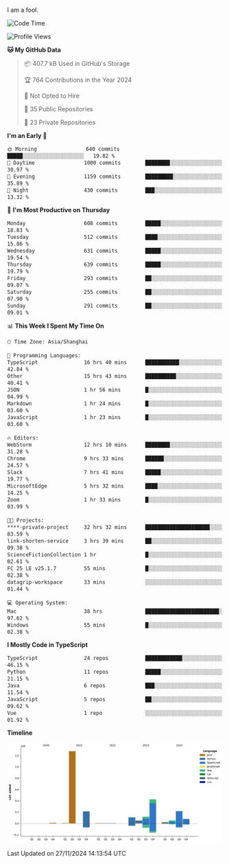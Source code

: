 I am a fool.

<!--START_SECTION:waka-->
![Code Time](http://img.shields.io/badge/Code%20Time-2%2C160%20hrs%2037%20mins-blue)

![Profile Views](http://img.shields.io/badge/Profile%20Views-0-blue)

**🐱 My GitHub Data** 

> 📦 407.7 kB Used in GitHub's Storage 
 > 
> 🏆 764 Contributions in the Year 2024
 > 
> 🚫 Not Opted to Hire
 > 
> 📜 35 Public Repositories 
 > 
> 🔑 23 Private Repositories 
 > 
**I'm an Early 🐤** 

```text
🌞 Morning                640 commits         █████░░░░░░░░░░░░░░░░░░░░   19.82 % 
🌆 Daytime                1000 commits        ████████░░░░░░░░░░░░░░░░░   30.97 % 
🌃 Evening                1159 commits        █████████░░░░░░░░░░░░░░░░   35.89 % 
🌙 Night                  430 commits         ███░░░░░░░░░░░░░░░░░░░░░░   13.32 % 
```
📅 **I'm Most Productive on Thursday** 

```text
Monday                   608 commits         █████░░░░░░░░░░░░░░░░░░░░   18.83 % 
Tuesday                  512 commits         ████░░░░░░░░░░░░░░░░░░░░░   15.86 % 
Wednesday                631 commits         █████░░░░░░░░░░░░░░░░░░░░   19.54 % 
Thursday                 639 commits         █████░░░░░░░░░░░░░░░░░░░░   19.79 % 
Friday                   293 commits         ██░░░░░░░░░░░░░░░░░░░░░░░   09.07 % 
Saturday                 255 commits         ██░░░░░░░░░░░░░░░░░░░░░░░   07.90 % 
Sunday                   291 commits         ██░░░░░░░░░░░░░░░░░░░░░░░   09.01 % 
```


📊 **This Week I Spent My Time On** 

```text
🕑︎ Time Zone: Asia/Shanghai

💬 Programming Languages: 
TypeScript               16 hrs 40 mins      ███████████░░░░░░░░░░░░░░   42.84 % 
Other                    15 hrs 43 mins      ██████████░░░░░░░░░░░░░░░   40.41 % 
JSON                     1 hr 56 mins        █░░░░░░░░░░░░░░░░░░░░░░░░   04.99 % 
Markdown                 1 hr 24 mins        █░░░░░░░░░░░░░░░░░░░░░░░░   03.60 % 
JavaScript               1 hr 23 mins        █░░░░░░░░░░░░░░░░░░░░░░░░   03.60 % 

🔥 Editors: 
WebStorm                 12 hrs 10 mins      ████████░░░░░░░░░░░░░░░░░   31.28 % 
Chrome                   9 hrs 33 mins       ██████░░░░░░░░░░░░░░░░░░░   24.57 % 
Slack                    7 hrs 41 mins       █████░░░░░░░░░░░░░░░░░░░░   19.77 % 
MicrosoftEdge            5 hrs 32 mins       ████░░░░░░░░░░░░░░░░░░░░░   14.25 % 
Zoom                     1 hr 33 mins        █░░░░░░░░░░░░░░░░░░░░░░░░   03.99 % 

🐱‍💻 Projects: 
****-private-project     32 hrs 32 mins      █████████████████████░░░░   83.59 % 
link-shorten-service     3 hrs 39 mins       ██░░░░░░░░░░░░░░░░░░░░░░░   09.38 % 
ScienceFictionCollection 1 hr                █░░░░░░░░░░░░░░░░░░░░░░░░   02.61 % 
FC 25 LE v25.1.7         55 mins             █░░░░░░░░░░░░░░░░░░░░░░░░   02.38 % 
datagrip-workspace       33 mins             ░░░░░░░░░░░░░░░░░░░░░░░░░   01.44 % 

💻 Operating System: 
Mac                      38 hrs              ████████████████████████░   97.62 % 
Windows                  55 mins             █░░░░░░░░░░░░░░░░░░░░░░░░   02.38 % 
```

**I Mostly Code in TypeScript** 

```text
TypeScript               24 repos            ████████████░░░░░░░░░░░░░   46.15 % 
Python                   11 repos            █████░░░░░░░░░░░░░░░░░░░░   21.15 % 
Java                     6 repos             ███░░░░░░░░░░░░░░░░░░░░░░   11.54 % 
JavaScript               5 repos             ██░░░░░░░░░░░░░░░░░░░░░░░   09.62 % 
Vue                      1 repo              ░░░░░░░░░░░░░░░░░░░░░░░░░   01.92 % 
```



**Timeline**

![Lines of Code chart](https://raw.githubusercontent.com/VeejaLiu/VeejaLiu/master/assets/bar_graph.png)


 Last Updated on 27/11/2024 14:13:54 UTC
<!--END_SECTION:waka-->
